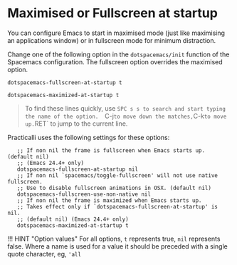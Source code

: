 # Maximised or Fullscreen at startup

You can configure Emacs to start in maximised mode (just like maximising an applications window) or in fullscreen mode for minimum distraction.

Change one of the following option in the `dotspacemacs/init` function of the Spacemacs configuration. The fullscreen option overrides the maximised option.

```emacs
dotspacemacs-fullscreen-at-startup t

dotspacemacs-maximized-at-startup t
```

> To find these lines quickly, use `SPC s s to search and start typing the name of the option.  `C-j` to move down the matches, `C-k` to move up. `RET` to jump to the current line.

Practicalli uses the following settings for these options:

```emacs
   ;; If non nil the frame is fullscreen when Emacs starts up. (default nil)
   ;; (Emacs 24.4+ only)
   dotspacemacs-fullscreen-at-startup nil
   ;; If non nil `spacemacs/toggle-fullscreen' will not use native fullscreen.
   ;; Use to disable fullscreen animations in OSX. (default nil)
   dotspacemacs-fullscreen-use-non-native nil
   ;; If non nil the frame is maximized when Emacs starts up.
   ;; Takes effect only if `dotspacemacs-fullscreen-at-startup' is nil.
   ;; (default nil) (Emacs 24.4+ only)
   dotspacemacs-maximized-at-startup t
```


!!! HINT "Option values"
    For all options, `t`  represents true, `nil` represents false.
    Where a name is used for a value it should be preceded with a single quote character, eg, `'all`
